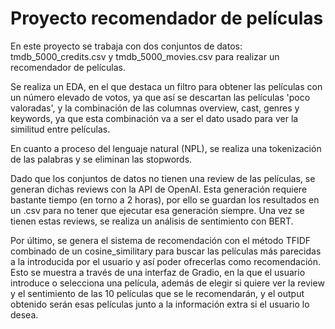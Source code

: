 # Proyecto recomendador de películas

En este proyecto se trabaja con dos conjuntos de datos: tmdb_5000_credits.csv y tmdb_5000_movies.csv para realizar un recomendador de películas.

Se realiza un EDA, en el que destaca un filtro para obtener las películas con un número elevado de votos, ya que así se descartan las películas 'poco valoradas', y la combinación de las columnas overview, cast, genres y keywords, ya que esta combinación va a ser el dato usado para ver la similitud entre películas.

En cuanto a proceso del lenguaje natural (NPL), se realiza una tokenización de las palabras y se eliminan las stopwords.

Dado que los conjuntos de datos no tienen una review de las películas, se generan dichas reviews con la API de OpenAI. Esta generación requiere bastante tiempo (en torno a 2 horas), por ello se guardan los resultados en un .csv para no tener que ejecutar esa generación siempre. Una vez se tienen estas reviews, se realiza un análisis de sentimiento con BERT.

Por último, se genera el sistema de recomendación con el método TFIDF combinado de un cosine_similitary para buscar las películas más parecidas a la introducida por el usuario y así poder ofrecerlas como recomendación. Esto se muestra a través de una interfaz de Gradio, en la que el usuario introduce o selecciona una película, además de elegir si quiere ver la review y el sentimiento de las 10 películas que se le recomendarán, y el output obtenido serán esas películas junto a la información extra si el usuario lo desea.
